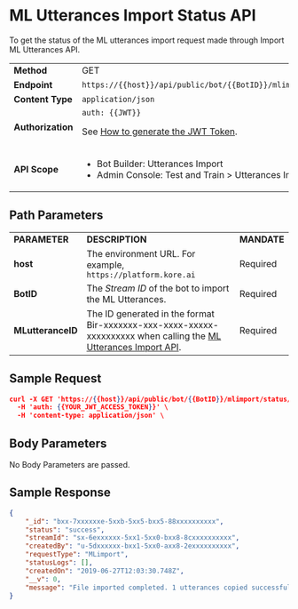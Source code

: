 # ML Utterances Import Status API

To get the status of the ML utterances import request made through Import ML Utterances API.


<table>
  <tr>
   <td><strong>Method</strong>
   </td>
   <td>GET
   </td>
  </tr>
  <tr>
   <td><strong>Endpoint</strong>
   </td>
   <td><code>https://{{host}}/api/public/bot/{{BotID}}/mlimport/status/{{MLutteranceID}}</code>
   </td>
  </tr>
  <tr>
   <td><strong>Content Type</strong>
   </td>
   <td><code>application/json</code>
   </td>
  </tr>
  <tr>
   <td><strong>Authorization</strong>
   </td>
   <td><code>auth: {{JWT}}</code>
<p>
See <a href="../api-introduction/#generating-the-jwt-token">How to generate the JWT Token</a>.
   </td>
  </tr>
  <tr>
   <td><strong>API Scope</strong>
   </td>
   <td>
<ul>

<li>Bot Builder: Utterances Import

<li>Admin Console: Test and Train > Utterances Import
</li>
</ul>
   </td>
  </tr>
</table>


 


## Path Parameters


<table>
  <tr>
   <td><strong>PARAMETER</strong>
   </td>
   <td><strong>DESCRIPTION</strong>
   </td>
   <td><strong>MANDATE</strong>
   </td>
  </tr>
  <tr>
   <td><strong>host</strong>
   </td>
   <td>The environment URL. For example, <code>https://platform.kore.ai</code>
   </td>
   <td>Required
   </td>
  </tr>
  <tr>
   <td><strong>BotID</strong>
   </td>
   <td>The <em>Stream ID</em> of the bot to import the ML Utterances.
   </td>
   <td>Required
   </td>
  </tr>
  <tr>
   <td><strong>MLutteranceID</strong>
   </td>
   <td>The ID generated in the format Bir-xxxxxxx-xxx-xxxx-xxxxx-xxxxxxxxxx when calling the <a href="../import-ml-utterances">ML Utterances Import API</a>.
   </td>
   <td>Required
   </td>
  </tr>
</table>

## Sample Request


```json
curl -X GET 'https://{{host}}/api/public/bot/{{BotID}}/mlimport/status/{{MLutteranceID}}' \
  -H 'auth: {{YOUR_JWT_ACCESS_TOKEN}}' \
  -H 'content-type: application/json' \
```

## Body Parameters

No Body Parameters are passed.

## Sample Response


```json
{
    "_id": "bxx-7xxxxxxe-5xxb-5xx5-bxx5-88xxxxxxxxxx",
    "status": "success",
    "streamId": "sx-6exxxxxx-5xx1-5xx0-bxx8-8cxxxxxxxxxx",
    "createdBy": "u-5dxxxxxx-bxx1-5xx0-axx8-2exxxxxxxxxx",
    "requestType": "MLimport",
    "statusLogs": [],
    "createdOn": "2019-06-27T12:03:30.748Z",
    "__v": 0,
    "message": "File imported completed. 1 utterances copied successfully"
}
```